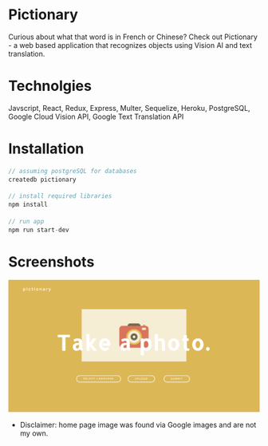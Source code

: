 # Pictionary

Curious about what that word is in French or Chinese? Check out Pictionary - a web based application that recognizes objects using Vision AI and text translation. 

# Technolgies

Javscript, React, Redux, Express, Multer, Sequelize, Heroku, PostgreSQL, Google Cloud Vision API, Google Text Translation API

# Installation

```js
// assuming postgreSQL for databases
createdb pictionary

// install required libraries
npm install 

// run app
npm run start-dev
```

# Screenshots
![home page](https://github.com/ath-chen/pictionary/blob/master/pictionary-thumbnail.png)

* Disclaimer: home page image was found via Google images and are not my own. 


